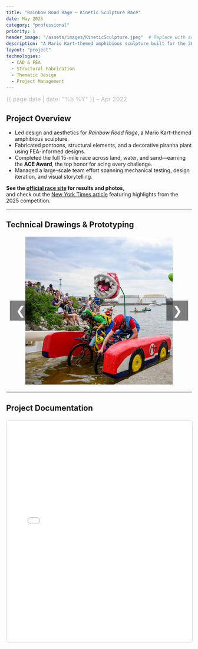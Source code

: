 ```yaml
---
title: "Rainbow Road Rage – Kinetic Sculpture Race"
date: May 2025
category: "professional"
priority: 1
header_image: "/assets/images/KineticSculpture.jpeg"  # Replace with actual image
description: "A Mario Kart–themed amphibious sculpture built for the 2025 Baltimore Kinetic Sculpture Race. Designed for 15 miles across land, water, and sand."
layout: "project"
technologies:
  - CAD & FEA
  - Structural Fabrication
  - Thematic Design
  - Project Management
---
```


<div class="project-meta">
  <span class="project-date">{{ page.date | date: "%b %Y" }} – Apr 2022</span>
</div>

## Project Overview
- Led design and aesthetics for *Rainbow Road Rage*, a Mario Kart–themed amphibious sculpture.
- Fabricated pontoons, structural elements, and a decorative  piranha plant using FEA-informed designs.
- Completed the full 15-mile race across land, water, and sand—earning the **ACE Award**, the top honor for acing every challenge.
- Managed a large-scale team effort spanning mechanical testing, design iteration, and visual storytelling.

**See the [official race site](https://kineticbaltimore.com) for results and photos,**  
and check out the [New York Times article](https://www.nytimes.com/card/2025/05/05/arts/baltimore-kinetic-sculpture-race?unlocked_article_code=1.E08.HlXT.7oiIRsKUmh-a&smid=url-share) featuring highlights from the 2025 competition.

---

## Technical Drawings & Prototyping
<div class="carousel-container">
  <button class="carousel-btn prev" onclick="changeSlide(-1)">❮</button>
  <div class="carousel">
    <img src="/assets/images/KineticSculpture.jpeg" alt="Final Sculpture in Race" class="carousel-image active" onclick="toggleImageSize(this)">
    <img src="/assets/images/InRace.HEIC" alt="During Race" class="carousel-image" onclick="toggleImageSize(this)">
    <img src="/assets/images/CAD.png" alt="CAD" class="carousel-image" onclick="toggleImageSize(this)">
    <img src="/assets/images/One Page Info Sheet.png" alt="Info Sheet" class="carousel-image" onclick="toggleImageSize(this)">
    <img src="/assets/images/Pon_Assembly.png" alt="Pontoon Construction" class="carousel-image" onclick="toggleImageSize(this)">
    <img src="/assets/images/Pon_2.jpeg" alt="Pontoon Design" class="carousel-image" onclick="toggleImageSize(this)">
    <img src="/assets/images/PP_1.jpeg" alt="Pirahna Plant 1" class="carousel-image" onclick="toggleImageSize(this)">
    <img src="/assets/images/PP_2.jpeg" alt="Pirahna Plant 2" class="carousel-image" onclick="toggleImageSize(this)">
    <img src="/assets/images/PP_3.jpeg" alt="Pirahna Plant 3" class="carousel-image" onclick="toggleImageSize(this)">
    <img src="/assets/images/PP_4.jpeg" alt="Pirahna Plant 4" class="carousel-image" onclick="toggleImageSize(this)">
    <img src="/assets/images/PP_Stand.png" alt="Pirahna Plant Stand" class="carousel-image" onclick="toggleImageSize(this)">

  </div>
  <button class="carousel-btn next" onclick="changeSlide(1)">❯</button>
</div>

---

## Project Documentation
<embed src="/assets/documents/ME 424 Final Report - Kinetic Sculpture.pdf" width="100%" height="600px" type="application/pdf">


<style>
  
.project-content h1 {
    color: #f0f0f0;  /* Light gray (adjust as needed) */
    font-size: 2.5rem;  /* Adjust for visibility */
    margin-bottom: 10px;
}
/* Project Metadata */
.project-meta {
  font-size: 1rem;
  color: #888;
  font-weight: 400;
  margin-bottom: 1rem;
  text-align: left;
}
.project-date {
  display: block;
  font-size: 1rem;
  color: #bbb;
}

/* Carousel Container */
.carousel-container {
  position: relative;
  width: 100%;
  max-width: 700px;
  margin: 20px auto;
  overflow: hidden;
  text-align: center;
}
/* Carousel */
.carousel {
  width: 100%;
}
/* Carousel Images: set uniform height */
.carousel-container .carousel-image {
  width: 100%;
  max-width: 700px;
  height: 400px; /* Fixed height for uniformity */
  object-fit: contain;
  display: none;
  border-radius: 8px;
  cursor: pointer;
  margin: 0 auto;
}
.carousel-container .carousel-image.active {
  display: block;
}
/* Navigation Buttons */
.carousel-btn {
  position: absolute;
  top: 50%;
  transform: translateY(-50%);
  background-color: rgba(0,0,0,0.5);
  color: #fff;
  border: none;
  font-size: 2rem;
  padding: 0.5rem 1rem;
  cursor: pointer;
  z-index: 10;
}
.carousel-btn.prev {
  left: 10px;
}
.carousel-btn.next {
  right: 10px;
}
.carousel-btn:hover {
  background-color: rgba(0,0,0,0.8);
}
/* Click-to-Expand: limit expanded size */
.carousel-container .carousel-image.expanded {
  position: fixed;
  top: 50%;
  left: 50%;
  transform: translate(-50%, -50%);
  max-width: 90vw;
  max-height: 90vh;
  width: auto;
  height: auto;
  z-index: 1000;
  background: rgba(0,0,0,0.8);
  padding: 10px;
  border-radius: 8px;
  object-fit: contain;
}

.video-container {
    text-align: center;
    margin: 20px 0;
}

embed {
    display: block;
    margin: 20px auto;
    border: 1px solid #ccc;
    border-radius: 8px;
}
  
</style>

<script>
document.addEventListener("DOMContentLoaded", function() {
  const images = document.querySelectorAll('.carousel-container .carousel-image');
  let currentSlide = 0;
  function showSlide(index) {
    images.forEach((img, i) => {
      img.classList.toggle('active', i === index);
    });
  }
  window.changeSlide = function(step) {
    currentSlide += step;
    if (currentSlide >= images.length) currentSlide = 0;
    if (currentSlide < 0) currentSlide = images.length - 1;
    showSlide(currentSlide);
  }
  window.toggleImageSize = function(img) {
    img.classList.toggle('expanded');
  }
  showSlide(currentSlide);
});
</script>
